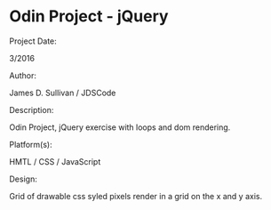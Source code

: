 # Odin Project - jQuery



Project Date: 

3/2016

Author: 

James D. Sullivan / JDSCode

Description: 

Odin Project, jQuery exercise with loops and dom rendering.

Platform(s): 

HMTL / CSS / JavaScript

Design:

Grid of drawable css syled pixels render in a grid on the x and y axis.
